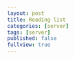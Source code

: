 ```yaml
---
layout: post
title: Reading list
categories: [server]
tags: [server]
published: false
fullview: true
---
```

